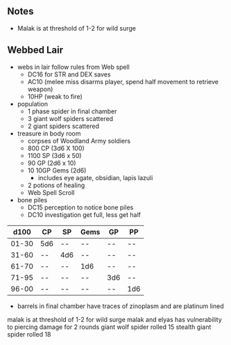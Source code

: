 ## Notes

- Malak is at threshold of 1-2 for wild surge

## Webbed Lair

- webs in lair follow rules from Web spell
  - DC16 for STR and DEX saves
  - AC10 (melee miss disarms player, spend half movement to retrieve weapon)
  - 10HP (weak to fire)
- population
  - 1 phase spider in final chamber
  - 3 giant wolf spiders scattered
  - 2 giant spiders scattered
- treasure in body room
  - corpses of Woodland Army soldiers
  - 800 CP (3d6 X 100)
  - 1100 SP (3d6 x 50)
  - 90 GP (2d6 x 10)
  - 10 10GP Gems (2d6)
    - includes eye agate, obsidian, lapis lazuli
  - 2 potions of healing
  - Web Spell Scroll
- bone piles
  - DC15 perception to notice bone piles
  - DC10 investigation get full, less get half

| d100  | CP  | SP  | Gems | GP  | PP  |
| ----- | --- | --- | ---- | --- | --- |
| 01-30 | 5d6 | --  | --   | --  | --  |
| 31-60 | --  | 4d6 | --   | --  | --  |
| 61-70 | --  | --  | 1d6  | --  | --  |
| 71-95 | --  | --  | --   | 3d6 | --  |
| 96-00 | --  | --  | --   | --  | 1d6 |

- barrels in final chamber have traces of zinoplasm and are platinum lined

malak is at threshold of 1-2 for wild surge
malak and elyas has vulnerability to piercing damage for 2 rounds
giant wolf spider rolled 15 stealth
giant spider rolled 18
